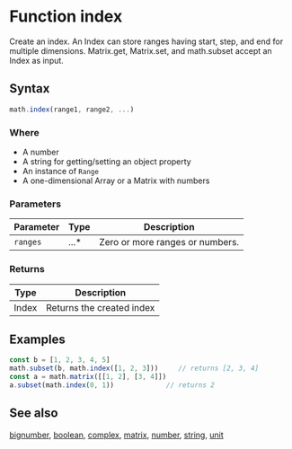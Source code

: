 <!-- Note: This file is automatically generated from source code comments. Changes made in this file will be overridden. -->
# Function index
Create an index. An Index can store ranges having start, step, and end
for multiple dimensions.
Matrix.get, Matrix.set, and math.subset accept an Index as input.
## Syntax
```js
math.index(range1, range2, ...)
```
### Where
- A number
- A string for getting/setting an object property
- An instance of `Range`
- A one-dimensional Array or a Matrix with numbers
### Parameters
Parameter | Type | Description
--------- | ---- | -----------
`ranges` | ...* | Zero or more ranges or numbers.
### Returns
Type | Description
---- | -----------
Index | Returns the created index
## Examples
```js
const b = [1, 2, 3, 4, 5]
math.subset(b, math.index([1, 2, 3]))     // returns [2, 3, 4]
const a = math.matrix([[1, 2], [3, 4]])
a.subset(math.index(0, 1))             // returns 2
```
## See also
[bignumber](bignumber.md),
[boolean](boolean.md),
[complex](complex.md),
[matrix](matrix.md),
[number](number.md),
[string](string.md),
[unit](unit.md)
